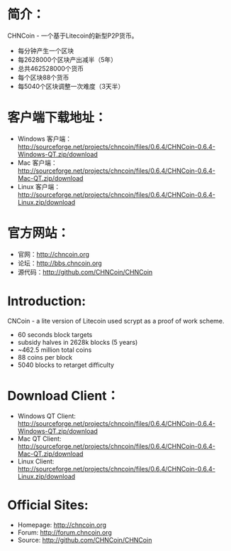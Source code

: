 简介：
===================
CHNCoin - 一个基于Litecoin的新型P2P货币。
 - 每分钟产生一个区块
 - 每2628000个区块产出减半（5年）
 - 总共462528000个货币
 - 每个区块88个货币
 - 每5040个区块调整一次难度（3天半）

客户端下载地址：
===================
- Windows 客户端：http://sourceforge.net/projects/chncoin/files/0.6.4/CHNCoin-0.6.4-Windows-QT.zip/download
- Mac 客户端：http://sourceforge.net/projects/chncoin/files/0.6.4/CHNCoin-0.6.4-Mac-QT.zip/download
- Linux 客户端： http://sourceforge.net/projects/chncoin/files/0.6.4/CHNCoin-0.6.4-Linux.zip/download

官方网站：
===================
- 官网：http://chncoin.org
- 论坛：http://bbs.chncoin.org
- 源代码：http://github.com/CHNCoin/CHNCoin


Introduction:
===================
CNCoin - a lite version of Litecoin used scrypt as a proof of work scheme.
 - 60 seconds block targets
 - subsidy halves in 2628k blocks (5 years)
 - ~462.5 million total coins
 - 88 coins per block
 - 5040 blocks to retarget difficulty

Download Client：
===================
- Windows QT Client: http://sourceforge.net/projects/chncoin/files/0.6.4/CHNCoin-0.6.4-Windows-QT.zip/download
- Mac QT Client: http://sourceforge.net/projects/chncoin/files/0.6.4/CHNCoin-0.6.4-Mac-QT.zip/download
- Linux Client: http://sourceforge.net/projects/chncoin/files/0.6.4/CHNCoin-0.6.4-Linux.zip/download

Official Sites:
===================
- Homepage: http://chncoin.org
- Forum: http://forum.chncoin.org
- Source: http://github.com/CHNCoin/CHNCoin
